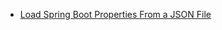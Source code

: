 
- [Load Spring Boot Properties From a JSON File](https://www.baeldung.com/spring-boot-json-properties)
